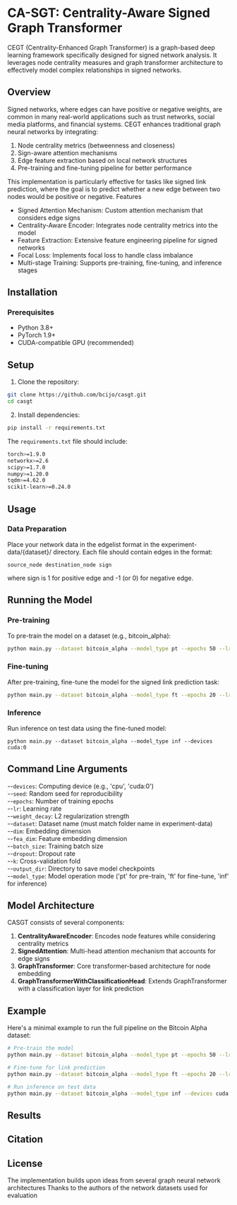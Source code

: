 # CA-SGT: Centrality-Aware Signed Graph Transformer
CEGT (Centrality-Enhanced Graph Transformer) is a graph-based deep learning framework specifically designed for signed network analysis. It leverages node centrality measures and graph transformer architecture to effectively model complex relationships in signed networks.
## Overview
Signed networks, where edges can have positive or negative weights, are common in many real-world applications such as trust networks, social media platforms, and financial systems. CEGT enhances traditional graph neural networks by integrating:

1. Node centrality metrics (betweenness and closeness)
2. Sign-aware attention mechanisms
3. Edge feature extraction based on local network structures
4. Pre-training and fine-tuning pipeline for better performance

This implementation is particularly effective for tasks like signed link prediction, where the goal is to predict whether a new edge between two nodes would be positive or negative.
Features

- Signed Attention Mechanism: Custom attention mechanism that considers edge signs
- Centrality-Aware Encoder: Integrates node centrality metrics into the model
- Feature Extraction: Extensive feature engineering pipeline for signed networks
- Focal Loss: Implements focal loss to handle class imbalance
- Multi-stage Training: Supports pre-training, fine-tuning, and inference stages

## Installation
### Prerequisites

- Python 3.8+
- PyTorch 1.9+
- CUDA-compatible GPU (recommended)

## Setup

1. Clone the repository:
```bash
git clone https://github.com/bcijo/casgt.git
cd casgt
```

2. Install dependencies:
```bash
pip install -r requirements.txt
```
The `requirements.txt` file should include:
```bash
torch>=1.9.0
networkx>=2.6
scipy>=1.7.0
numpy>=1.20.0
tqdm>=4.62.0
scikit-learn>=0.24.0
```
## Usage
### Data Preparation
Place your network data in the edgelist format in the experiment-data/{dataset}/ directory. Each file should contain edges in the format:
```
source_node destination_node sign
```
where sign is 1 for positive edge and -1 (or 0) for negative edge.
## Running the Model
### Pre-training
To pre-train the model on a dataset (e.g., bitcoin_alpha):
```bash
python main.py --dataset bitcoin_alpha --model_type pt --epochs 50 --lr 0.001 --devices cuda:0
```
### Fine-tuning
After pre-training, fine-tune the model for the signed link prediction task:
```bash
python main.py --dataset bitcoin_alpha --model_type ft --epochs 20 --lr 0.0005 --devices cuda:0
```
### Inference
Run inference on test data using the fine-tuned model:
```
python main.py --dataset bitcoin_alpha --model_type inf --devices cuda:0
```
## Command Line Arguments

--`devices`: Computing device (e.g., 'cpu', 'cuda:0')\
--`seed`: Random seed for reproducibility\
--`epochs`: Number of training epochs\
--`lr`: Learning rate\
--`weight_decay`: L2 regularization strength\
--`dataset`: Dataset name (must match folder name in experiment-data)\
--`dim`: Embedding dimension\
--`fea_dim`: Feature embedding dimension\
--`batch_size`: Training batch size\
--`dropout`: Dropout rate\
--`k`: Cross-validation fold\
--`output_dir`: Directory to save model checkpoints\
--`model_type`: Model operation mode ('pt' for pre-train, 'ft' for fine-tune, 'inf' for inference)

## Model Architecture
CASGT consists of several components:

1. **CentralityAwareEncoder**: Encodes node features while considering centrality metrics
2. **SignedAttention**: Multi-head attention mechanism that accounts for edge signs
3. **GraphTransformer**: Core transformer-based architecture for node embedding
4. **GraphTransformerWithClassificationHead**: Extends GraphTransformer with a classification layer for link prediction

## Example
Here's a minimal example to run the full pipeline on the Bitcoin Alpha dataset:
```bash
# Pre-train the model
python main.py --dataset bitcoin_alpha --model_type pt --epochs 50 --lr 0.001 --weight_decay 0.0001 --dim 16 --fea_dim 20 --devices cuda:0

# Fine-tune for link prediction
python main.py --dataset bitcoin_alpha --model_type ft --epochs 20 --lr 0.0005 --weight_decay 0.0001 --dim 16 --fea_dim 20 --devices cuda:0

# Run inference on test data
python main.py --dataset bitcoin_alpha --model_type inf --devices cuda:0
```

## Results
## Citation
## License        

The implementation builds upon ideas from several graph neural network architectures
Thanks to the authors of the network datasets used for evaluation
